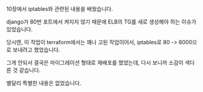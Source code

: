 10장에서 iptables와 관련된 내용을 배웠습니다.

django가 80번 포트에서 켜지지 않기 때문에 ELB의 TG를 새로 생성해야 하는 이슈가 있었습니다.

당시엔, 이 작업이 terraform에서는 꽤나 고된 작업이어서, iptables로 80 -> 8000으로 보내려고 했었습니다.

그게 안되서 결국은 마이그레이션 형태로 재배포를 했었는데, 다시 보니까 소감이 색다른 것 같습니다.

별달리 특별한 내용은 없었습니다.